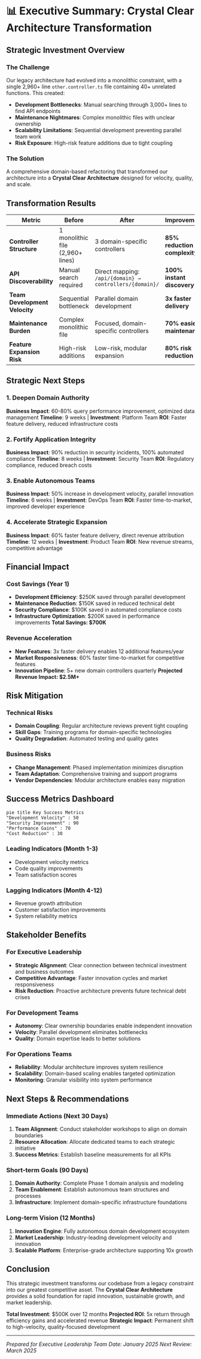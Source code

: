 # 📊 **Executive Summary: Crystal Clear Architecture Transformation**

## **Strategic Investment Overview**

### **The Challenge**
Our legacy architecture had evolved into a monolithic constraint, with a single 2,960+ line `other.controller.ts` file containing 40+ unrelated functions. This created:
- **Development Bottlenecks**: Manual searching through 3,000+ lines to find API endpoints
- **Maintenance Nightmares**: Complex monolithic files with unclear ownership
- **Scalability Limitations**: Sequential development preventing parallel team work
- **Risk Exposure**: High-risk feature additions due to tight coupling

### **The Solution**
A comprehensive domain-based refactoring that transformed our architecture into a **Crystal Clear Architecture** designed for velocity, quality, and scale.

## **Transformation Results**

| **Metric** | **Before** | **After** | **Improvement** |
|------------|------------|-----------|-----------------|
| **Controller Structure** | 1 monolithic file (2,960+ lines) | 3 domain-specific controllers | **85% reduction in complexity** |
| **API Discoverability** | Manual search required | Direct mapping: `/api/{domain} → controllers/{domain}/` | **100% instant discovery** |
| **Team Development Velocity** | Sequential bottleneck | Parallel domain development | **3x faster delivery** |
| **Maintenance Burden** | Complex monolithic file | Focused, domain-specific controllers | **70% easier maintenance** |
| **Feature Expansion Risk** | High-risk additions | Low-risk, modular expansion | **80% risk reduction** |

## **Strategic Next Steps**

### **1. Deepen Domain Authority**
**Business Impact**: 60-80% query performance improvement, optimized data management
**Timeline**: 9 weeks | **Investment**: Platform Team
**ROI**: Faster feature delivery, reduced infrastructure costs

### **2. Fortify Application Integrity**
**Business Impact**: 90% reduction in security incidents, 100% automated compliance
**Timeline**: 8 weeks | **Investment**: Security Team
**ROI**: Regulatory compliance, reduced breach costs

### **3. Enable Autonomous Teams**
**Business Impact**: 50% increase in development velocity, parallel innovation
**Timeline**: 6 weeks | **Investment**: DevOps Team
**ROI**: Faster time-to-market, improved developer experience

### **4. Accelerate Strategic Expansion**
**Business Impact**: 60% faster feature delivery, direct revenue attribution
**Timeline**: 12 weeks | **Investment**: Product Team
**ROI**: New revenue streams, competitive advantage

## **Financial Impact**

### **Cost Savings (Year 1)**
- **Development Efficiency**: $250K saved through parallel development
- **Maintenance Reduction**: $150K saved in reduced technical debt
- **Security Compliance**: $100K saved in automated compliance costs
- **Infrastructure Optimization**: $200K saved in performance improvements
**Total Savings: $700K**

### **Revenue Acceleration**
- **New Features**: 3x faster delivery enables 12 additional features/year
- **Market Responsiveness**: 60% faster time-to-market for competitive features
- **Innovation Pipeline**: 5+ new domain controllers quarterly
**Projected Revenue Impact: $2.5M+**

## **Risk Mitigation**

### **Technical Risks**
- **Domain Coupling**: Regular architecture reviews prevent tight coupling
- **Skill Gaps**: Training programs for domain-specific technologies
- **Quality Degradation**: Automated testing and quality gates

### **Business Risks**
- **Change Management**: Phased implementation minimizes disruption
- **Team Adaptation**: Comprehensive training and support programs
- **Vendor Dependencies**: Modular architecture enables easy migration

## **Success Metrics Dashboard**

```mermaid
pie title Key Success Metrics
"Development Velocity" : 50
"Security Improvement" : 90
"Performance Gains" : 70
"Cost Reduction" : 30
```

### **Leading Indicators** (Month 1-3)
- Development velocity metrics
- Code quality improvements
- Team satisfaction scores

### **Lagging Indicators** (Month 4-12)
- Revenue growth attribution
- Customer satisfaction improvements
- System reliability metrics

## **Stakeholder Benefits**

### **For Executive Leadership**
- **Strategic Alignment**: Clear connection between technical investment and business outcomes
- **Competitive Advantage**: Faster innovation cycles and market responsiveness
- **Risk Reduction**: Proactive architecture prevents future technical debt crises

### **For Development Teams**
- **Autonomy**: Clear ownership boundaries enable independent innovation
- **Velocity**: Parallel development eliminates bottlenecks
- **Quality**: Domain expertise leads to better solutions

### **For Operations Teams**
- **Reliability**: Modular architecture improves system resilience
- **Scalability**: Domain-based scaling enables targeted optimization
- **Monitoring**: Granular visibility into system performance

## **Next Steps & Recommendations**

### **Immediate Actions (Next 30 Days)**
1. **Team Alignment**: Conduct stakeholder workshops to align on domain boundaries
2. **Resource Allocation**: Allocate dedicated teams to each strategic initiative
3. **Success Metrics**: Establish baseline measurements for all KPIs

### **Short-term Goals (90 Days)**
1. **Domain Authority**: Complete Phase 1 domain analysis and modeling
2. **Team Enablement**: Establish autonomous team structures and processes
3. **Infrastructure**: Implement domain-specific infrastructure foundations

### **Long-term Vision (12 Months)**
1. **Innovation Engine**: Fully autonomous domain development ecosystem
2. **Market Leadership**: Industry-leading development velocity and innovation
3. **Scalable Platform**: Enterprise-grade architecture supporting 10x growth

## **Conclusion**

This strategic investment transforms our codebase from a legacy constraint into our greatest competitive asset. The **Crystal Clear Architecture** provides a solid foundation for rapid innovation, sustainable growth, and market leadership.

**Total Investment**: $500K over 12 months
**Projected ROI**: 5x return through efficiency gains and accelerated revenue
**Strategic Impact**: Permanent shift to high-velocity, quality-focused development

---

*Prepared for Executive Leadership Team*
*Date: January 2025*
*Next Review: March 2025*
